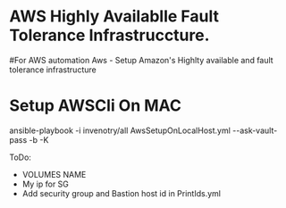 # AWS Highly Availablle Fault Tolerance Infrastruccture. 
#For AWS automation
Aws - Setup Amazon's Highlty available and fault tolerance infrastructure 

# Setup AWSCli On MAC
ansible-playbook -i invenotry/all AwsSetupOnLocalHost.yml --ask-vault-pass -b -K

ToDo:
 - VOLUMES NAME
 - My ip for SG
 - Add security group and Bastion host id in PrintIds.yml
